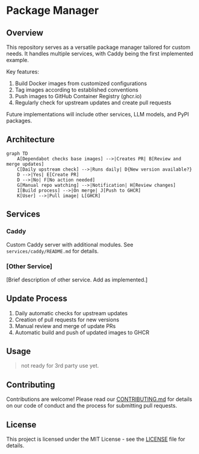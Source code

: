 
#  Package Manager

## Overview
This repository serves as a versatile package manager tailored for custom needs. It handles multiple services, with Caddy being the first implemented example.

Key features:
1. Build Docker images from customized configurations
2. Tag images according to established conventions
3. Push images to GitHub Container Registry (ghcr.io)
4. Regularly check for upstream updates and create pull requests

Future implementations will include other services, LLM models, and PyPI packages.


## Architecture

```mermaid
graph TD
    A[Dependabot checks base images] -->|Creates PR| B[Review and merge updates]
    C[Daily upstream check] -->|Runs daily| D{New version available?}
    D -->|Yes| E[Create PR]
    D -->|No| F[No action needed]
    G[Manual repo watching] -->|Notification| H[Review changes]
    I[Build process] -->|On merge| J[Push to GHCR]
    K[User] -->|Pull image| L[GHCR]
```

## Services

### Caddy
Custom Caddy server with additional modules. See `services/caddy/README.md` for details.

### [Other Service]
[Brief description of other service. Add as implemented.]

## Update Process
1. Daily automatic checks for upstream updates
2. Creation of pull requests for new versions
3. Manual review and merge of update PRs
4. Automatic build and push of updated images to GHCR

## Usage
> not ready for 3rd party use yet. 

## Contributing
Contributions are welcome! Please read our [CONTRIBUTING.md](CONTRIBUTING.md) for details on our code of conduct and the process for submitting pull requests.

## License
This project is licensed under the MIT License - see the [LICENSE](LICENSE) file for details.
